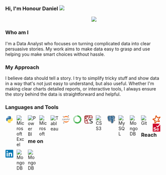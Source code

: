 <!--
**Hon-Nour/Hon-Nour** is a ✨ _special_ ✨ repository because its `README.md` (this file) appears on your GitHub profile.

Here are some ideas to get you started:

- 🔭 I’m currently working on ...
- 🌱 I’m currently learning ...
- 👯 I’m looking to collaborate on ...
- 🤔 I’m looking for help with ...
- 💬 Ask me about ...
- 📫 How to reach me: ...
- 😄 Pronouns: ...
- ⚡ Fun fact: ...
-->

<h3> Hi, I'm Honour Daniel <img src="https://i.giphy.com/media/v1.Y2lkPTc5MGI3NjExcThqbm9kazZhODR0Y216bTkyenh2cmpmODRzamkzanBkaThuYWlsNCZlcD12MV9pbnRlcm5hbF9naWZfYnlfaWQmY3Q9cw/3w7D6cDBfjY5bDROsu/giphy.gif" width="50"></h3>

<img align='right' src="https://i.giphy.com/media/v1.Y2lkPTc5MGI3NjExOWljZ254cXhiZjZyNjJiaW9qamh3MzR3ZzdqcjBmdzNpMXo4Z3h3NCZlcD12MV9pbnRlcm5hbF9naWZfYnlfaWQmY3Q9Zw/68BuPwhY3moYZWdfJy/giphy.gif" width="230"> <br>

### Who am I
 
<!-- <img align='right' src="./Image2.png" width="230"> <br> -->
I'm a Data Analyst who focuses on turning complicated data into clear persuasive stories. My work aims to make data easy to grasp and use helping you make smart choices without hassle. 

### My Approach

I believe data should tell a story. I try to simplify tricky stuff and show data in a way that's not just easy to understand, but also useful. Whether I'm making clear charts detailed reports, or interactive tools, I always ensure the story behind the data is straightforward and helpful.
 
  
### Languages and Tools 
<!-- <img src="https://i.giphy.com/media/v1.Y2lkPTc5MGI3NjExNDNodDNnZHllM3I0b2IwbnV2MDFnMGFuNzhveGxvdWYyazk0aGs3aiZlcD12MV9pbnRlcm5hbF9naWZfYnlfaWQmY3Q9cw/Ca2nq3lROV0XX74R7m/giphy.gif" width="50"></div>
-->

<img align="left" alt="Python" width="26px"  src="https://github.com/devicons/devicon/blob/master/icons/python/python-original.svg" style="padding-right:10px;" />
<img align="left" alt="Microsoft Excel" width="26px"  src="https://img.icons8.com/?size=100&id=117561&format=png&color=000000" style="padding-right:10px;" />
<img align="left" alt="Power BI" width="26px" src="https://img.icons8.com/?size=100&id=qYfwpsRXEcpc&format=png&color=000000" style="padding-right:10px;"/> 
<img align="left" alt="Microsoft" width="26px"  src="https://img.icons8.com/?size=100&id=22989&format=png&color=000000" style="padding-right:10px;" />
<img align="left" alt="Tableau" width="26px" src="https://img.icons8.com/?size=100&id=9Kvi1p1F0tUo&format=png&color=000000" style="padding-right:10px;"/> 
<img align="left" alt="Jupyter Notebook" width="26px" src="https://github.com/devicons/devicon/blob/master/icons/jupyter/jupyter-original-wordmark.svg" style="padding-right:10px;"/>
<img align="left" alt="Anaconda" width="26px" src="https://github.com/devicons/devicon/blob/master/icons/anaconda/anaconda-original.svg" style="padding-right:10px;" />
<img align="left" alt="Spyder" width="26px"  src="https://github.com/devicons/devicon/blob/master/icons/spyder/spyder-original.svg" style="padding-right:10px;" />
<img align="left" alt="CSS3" width="26px" src="https://cdn.jsdelivr.net/gh/devicons/devicon/icons/css3/css3-original.svg" style="padding-right:10px;" />
<img align="left" alt="PostgreSQL" width="26px"  src="https://github.com/devicons/devicon/blob/master/icons/postgresql/postgresql-original.svg" style="padding-right:10px;" />
<img align="left" alt="MySQL" width="26px" src="https://cdn.jsdelivr.net/gh/devicons/devicon/icons/mysql/mysql-original.svg" style="padding-right:10px;" />
<img align="left" alt="MongoDB" width="26px" src="https://cdn.jsdelivr.net/gh/devicons/devicon/icons/mongodb/mongodb-original.svg" style="padding-right:10px;" />
<img align="left" alt="Git" width="26px" src="https://cdn.jsdelivr.net/gh/devicons/devicon/icons/git/git-original.svg" style="padding-right:10px;"/>
<img align="left" alt="Apache Spark" width="26px" src="https://github.com/devicons/devicon/blob/master/icons/apachespark/apachespark-original.svg" style="padding-right:10px;" />
<img align="left" alt="Selenium" width="26px"  src="https://github.com/devicons/devicon/blob/master/icons/selenium/selenium-original.svg" style="padding-right:10px;"/><br>


### Reach me on

<a href="https://www.linkedin.com/in/honourdaniel/">
  <img align="left" alt="MongoDB" width="26px" src="https://github.com/devicons/devicon/blob/master/icons/linkedin/linkedin-original.svg" style="padding-right:10px;" />
</a>
<a href="https://x.com/_DataMage">
  <img align="left" alt="MongoDB" width="26px" src="https://img.shields.io/badge/Twitter-1DA1F2?style=for-the-badge&logo=twitter&logoColor=white" style="padding-right:10px;" />
</a>
<a href="mailto:honour.theanalyst@gmail.com">
  <img align="left" alt="MongoDB" width="26px" src="https://img.icons8.com/?size=100&id=P7UIlhbpWzZm&format=png&color=000000" style="padding-right:10px;" />
</a>
